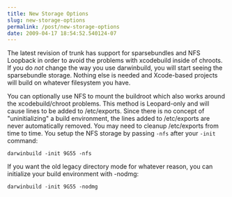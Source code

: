 ```yaml
---
title: New Storage Options
slug: new-storage-options
permalink: /post/new-storage-options
date: 2009-04-17 18:54:52.540124-07
---
```


The latest revision of trunk has support for sparsebundles and NFS Loopback in order to avoid the problems with xcodebuild inside of chroots. If you do *not* change the way you use darwinbuild, you will start seeing the sparsebundle storage. Nothing else is needed and Xcode-based projects will build on whatever filesystem you have.

You can optionally use NFS to mount the buildroot which also works around the xcodebuild/chroot problems. This method is Leopard-only and will cause lines to be added to /etc/exports. Since there is no concept of "uninitializing" a build environment, the lines added to /etc/exports are never automatically removed. You may need to cleanup /etc/exports from time to time. You setup the NFS storage by passing `-nfs` after your `-init` command:

    darwinbuild -init 9G55 -nfs

If you want the old legacy directory mode for whatever reason, you can initialize your build environment with -nodmg:

    darwinbuild -init 9G55 -nodmg
